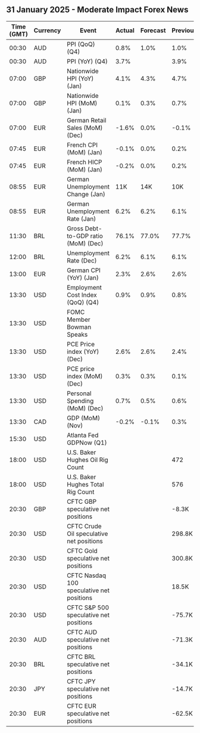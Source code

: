 ## 31 January 2025 - Moderate Impact Forex News

| Time (GMT) | Currency | Event | Actual | Forecast | Previous |
|------|----------|-------|--------|----------|----------|
| 00:30 | AUD | PPI (QoQ) (Q4) | 0.8% | 1.0% | 1.0% |
| 00:30 | AUD | PPI (YoY) (Q4) | 3.7% |  | 3.9% |
| 07:00 | GBP | Nationwide HPI (YoY) (Jan) | 4.1% | 4.3% | 4.7% |
| 07:00 | GBP | Nationwide HPI (MoM) (Jan) | 0.1% | 0.3% | 0.7% |
| 07:00 | EUR | German Retail Sales (MoM) (Dec) | -1.6% | 0.0% | -0.1% |
| 07:45 | EUR | French CPI (MoM) (Jan) | -0.1% | 0.0% | 0.2% |
| 07:45 | EUR | French HICP (MoM) (Jan) | -0.2% | 0.0% | 0.2% |
| 08:55 | EUR | German Unemployment Change (Jan) | 11K | 14K | 10K |
| 08:55 | EUR | German Unemployment Rate (Jan) | 6.2% | 6.2% | 6.1% |
| 11:30 | BRL | Gross Debt-to-GDP ratio (MoM) (Dec) | 76.1% | 77.0% | 77.7% |
| 12:00 | BRL | Unemployment Rate (Dec) | 6.2% | 6.1% | 6.1% |
| 13:00 | EUR | German CPI (YoY) (Jan) | 2.3% | 2.6% | 2.6% |
| 13:30 | USD | Employment Cost Index (QoQ) (Q4) | 0.9% | 0.9% | 0.8% |
| 13:30 | USD | FOMC Member Bowman Speaks |  |  |  |
| 13:30 | USD | PCE Price index (YoY) (Dec) | 2.6% | 2.6% | 2.4% |
| 13:30 | USD | PCE price index (MoM) (Dec) | 0.3% | 0.3% | 0.1% |
| 13:30 | USD | Personal Spending (MoM) (Dec) | 0.7% | 0.5% | 0.6% |
| 13:30 | CAD | GDP (MoM) (Nov) | -0.2% | -0.1% | 0.3% |
| 15:30 | USD | Atlanta Fed GDPNow (Q1) |  |  |  |
| 18:00 | USD | U.S. Baker Hughes Oil Rig Count |  |  | 472 |
| 18:00 | USD | U.S. Baker Hughes Total Rig Count |  |  | 576 |
| 20:30 | GBP | CFTC GBP speculative net positions |  |  | -8.3K |
| 20:30 | USD | CFTC Crude Oil speculative net positions |  |  | 298.8K |
| 20:30 | USD | CFTC Gold speculative net positions |  |  | 300.8K |
| 20:30 | USD | CFTC Nasdaq 100 speculative net positions |  |  | 18.5K |
| 20:30 | USD | CFTC S&P 500 speculative net positions |  |  | -75.7K |
| 20:30 | AUD | CFTC AUD speculative net positions |  |  | -71.3K |
| 20:30 | BRL | CFTC BRL speculative net positions |  |  | -34.1K |
| 20:30 | JPY | CFTC JPY speculative net positions |  |  | -14.7K |
| 20:30 | EUR | CFTC EUR speculative net positions |  |  | -62.5K |
